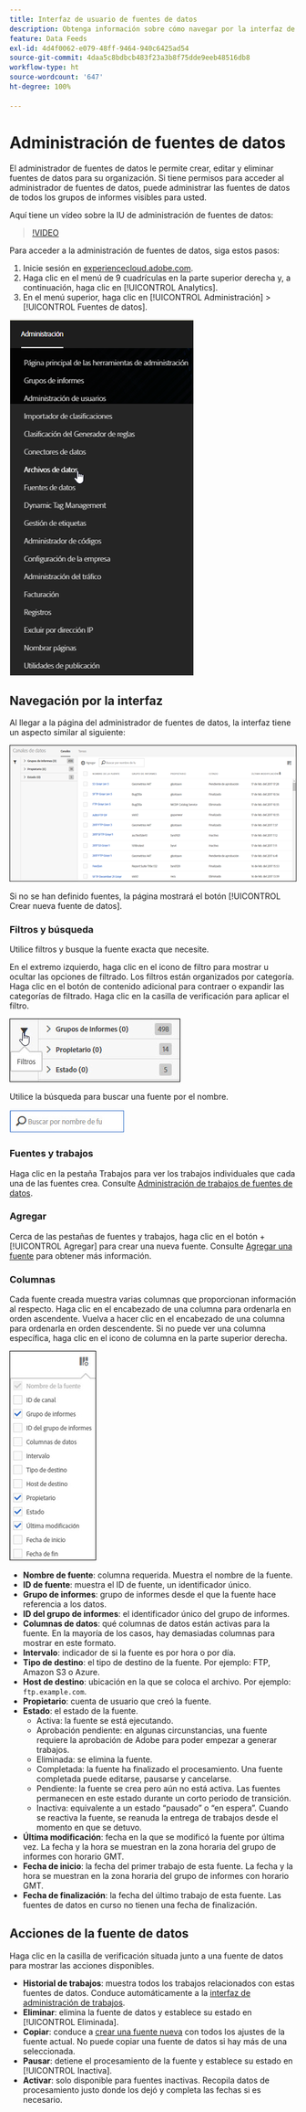 ```yaml
---
title: Interfaz de usuario de fuentes de datos
description: Obtenga información sobre cómo navegar por la interfaz de fuentes de datos.
feature: Data Feeds
exl-id: 4d4f0062-e079-48ff-9464-940c6425ad54
source-git-commit: 4daa5c8bdbcb483f23a3b8f75dde9eeb48516db8
workflow-type: ht
source-wordcount: '647'
ht-degree: 100%

---
```


# Administración de fuentes de datos

El administrador de fuentes de datos le permite crear, editar y eliminar fuentes de datos para su organización. Si tiene permisos para acceder al administrador de fuentes de datos, puede administrar las fuentes de datos de todos los grupos de informes visibles para usted.

Aquí tiene un vídeo sobre la IU de administración de fuentes de datos:

>[!VIDEO](https://video.tv.adobe.com/v/25452/?quality=12)

Para acceder a la administración de fuentes de datos, siga estos pasos:

1. Inicie sesión en [experiencecloud.adobe.com](https://experiencecloud.adobe.com).
2. Haga clic en el menú de 9 cuadrículas en la parte superior derecha y, a continuación, haga clic en [!UICONTROL Analytics].
3. En el menú superior, haga clic en [!UICONTROL Administración] > [!UICONTROL Fuentes de datos].

![Menú de fuente de datos](assets/AdminMenu.png)

## Navegación por la interfaz

Al llegar a la página del administrador de fuentes de datos, la interfaz tiene un aspecto similar al siguiente:

![Fuentes de datos](assets/feeds.png)

Si no se han definido fuentes, la página mostrará el botón [!UICONTROL Crear nueva fuente de datos].

### Filtros y búsqueda

Utilice filtros y busque la fuente exacta que necesite.

En el extremo izquierdo, haga clic en el icono de filtro para mostrar u ocultar las opciones de filtrado. Los filtros están organizados por categoría. Haga clic en el botón de contenido adicional para contraer o expandir las categorías de filtrado. Haga clic en la casilla de verificación para aplicar el filtro.

![Filtro](assets/filters.jpg)

Utilice la búsqueda para buscar una fuente por el nombre.

![Buscar](assets/search.jpg)

### Fuentes y trabajos

Haga clic en la pestaña Trabajos para ver los trabajos individuales que cada una de las fuentes crea. Consulte [Administración de trabajos de fuentes de datos](df-manage-jobs.md).

### Agregar

Cerca de las pestañas de fuentes y trabajos, haga clic en el botón + [!UICONTROL Agregar] para crear una nueva fuente. Consulte [Agregar una fuente](create-feed.md) para obtener más información.

### Columnas

Cada fuente creada muestra varias columnas que proporcionan información al respecto. Haga clic en el encabezado de una columna para ordenarla en orden ascendente. Vuelva a hacer clic en el encabezado de una columna para ordenarla en orden descendente. Si no puede ver una columna específica, haga clic en el icono de columna en la parte superior derecha.

![Icono de columna](assets/cols.jpg)

* **Nombre de fuente**: columna requerida. Muestra el nombre de la fuente.
* **ID de fuente**: muestra el ID de fuente, un identificador único.
* **Grupo de informes**: grupo de informes desde el que la fuente hace referencia a los datos.
* **ID del grupo de informes**: el identificador único del grupo de informes.
* **Columnas de datos**: qué columnas de datos están activas para la fuente. En la mayoría de los casos, hay demasiadas columnas para mostrar en este formato.
* **Intervalo**: indicador de si la fuente es por hora o por día.
* **Tipo de destino**: el tipo de destino de la fuente. Por ejemplo: FTP, Amazon S3 o Azure.
* **Host de destino**: ubicación en la que se coloca el archivo. Por ejemplo: `ftp.example.com`.
* **Propietario**: cuenta de usuario que creó la fuente.
* **Estado**: el estado de la fuente.
   * Activa: la fuente se está ejecutando.
   * Aprobación pendiente: en algunas circunstancias, una fuente requiere la aprobación de Adobe para poder empezar a generar trabajos.
   * Eliminada: se elimina la fuente.
   * Completada: la fuente ha finalizado el procesamiento. Una fuente completada puede editarse, pausarse y cancelarse.
   * Pendiente: la fuente se crea pero aún no está activa. Las fuentes permanecen en este estado durante un corto periodo de transición.
   * Inactiva: equivalente a un estado “pausado” o “en espera”. Cuando se reactiva la fuente, se reanuda la entrega de trabajos desde el momento en que se detuvo.
* **Última modificación**: fecha en la que se modificó la fuente por última vez. La fecha y la hora se muestran en la zona horaria del grupo de informes con horario GMT.
* **Fecha de inicio**: la fecha del primer trabajo de esta fuente. La fecha y la hora se muestran en la zona horaria del grupo de informes con horario GMT.
* **Fecha de finalización**: la fecha del último trabajo de esta fuente. Las fuentes de datos en curso no tienen una fecha de finalización.

## Acciones de la fuente de datos

Haga clic en la casilla de verificación situada junto a una fuente de datos para mostrar las acciones disponibles.

* **Historial de trabajos**: muestra todos los trabajos relacionados con estas fuentes de datos. Conduce automáticamente a la [interfaz de administración de trabajos](df-manage-jobs.md).
* **Eliminar**: elimina la fuente de datos y establece su estado en [!UICONTROL Eliminada].
* **Copiar**: conduce a [crear una fuente nueva](create-feed.md) con todos los ajustes de la fuente actual. No puede copiar una fuente de datos si hay más de una seleccionada.
* **Pausar**: detiene el procesamiento de la fuente y establece su estado en [!UICONTROL Inactiva].
* **Activar**: solo disponible para fuentes inactivas. Recopila datos de procesamiento justo donde los dejó y completa las fechas si es necesario.

